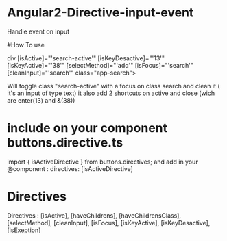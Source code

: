 # Angular2-Directive-input-event
 Handle event on input

#How To use

div [isActive]="'search-active'" [isKeyDesactive]="'13'" [isKeyActive]="'38'" [selectMethod]="'add'" [isFocus]="'search'" [cleanInput]="'search'" class="app-search">

Will toggle class "search-active" with a focus on class search and clean it ( it's an input of type text) it also add 2 shortcuts on active and close (wich are enter(13) and &(38))

# include on your component buttons.directive.ts 

import { isActiveDirective } from buttons.directives;
and add in your @component : 
directives: [isActiveDirective]

# Directives 
 Directives : [isActive], [haveChildrens], [haveChildrensClass], [selectMethod], [cleanInput], [isFocus], [isKeyActive], [isKeyDesactive], [isExeption]

